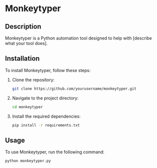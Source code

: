 # Monkeytyper

## Description
Monkeytyper is a Python automation tool designed to help with [describe what your tool does].

## Installation
To install Monkeytyper, follow these steps:

1. Clone the repository:
    ```sh
    git clone https://github.com/yourusername/monkeytyper.git
    ```
2. Navigate to the project directory:
    ```sh
    cd monkeytyper
    ```
3. Install the required dependencies:
    ```sh
    pip install -r requirements.txt
    ```

## Usage
To use Monkeytyper, run the following command:
```sh
python monkeytyper.py
```